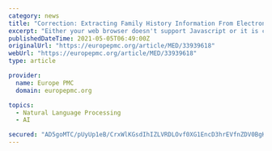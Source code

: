 ```yaml
---
category: news
title: "Correction: Extracting Family History Information From Electronic Health Records: Natural Language Processing Analysis."
excerpt: "Either your web browser doesn't support Javascript or it is currently turned off. In the latter case, please turn on Javascript support in your web browser and reload this page."
publishedDateTime: 2021-05-05T06:49:00Z
originalUrl: "https://europepmc.org/article/MED/33939618"
webUrl: "https://europepmc.org/article/MED/33939618"
type: article

provider:
  name: Europe PMC
  domain: europepmc.org

topics:
  - Natural Language Processing
  - AI

secured: "AD5goMTC/pUyUp1eB/CrxWlKGsdIhIZLVRDLOvf0XG1EncD3hrEVfnZDV0BgKtUFJoKVIBgaMm9WxatDqj00CORD8lkSOX2UGhKdJJBB38bjXRnJjxqqX9SrWynhJRr1ADkQ+WzimreJQVwhKHKP/fW2I3BlE2Om9GDMC9mTQF+72mwUyychuDXpFDsrgketHZKHayBzhmjyCYZLWCQg0QYWAP56cJPnsGobhrUuOuUwm7YSKbZrv8RYeM/q/2pwUV3R8GSRnAmsRRDeBz7aMzOny9J4BoDBoIh5s6CX44ntj/9TMIcicjtWJW1wUCrPNA7/M4EOnsgvuFA9i/hrpJ2BhFTLo8d86PYj+GaonHU=;N8IR1Gocz3KA2wBK1pA3FA=="
---
```


